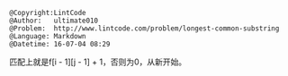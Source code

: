 ```
@Copyright:LintCode
@Author:   ultimate010
@Problem:  http://www.lintcode.com/problem/longest-common-substring
@Language: Markdown
@Datetime: 16-07-04 08:29
```

匹配上就是f[i - 1][j - 1] + 1，否则为0，从新开始。
